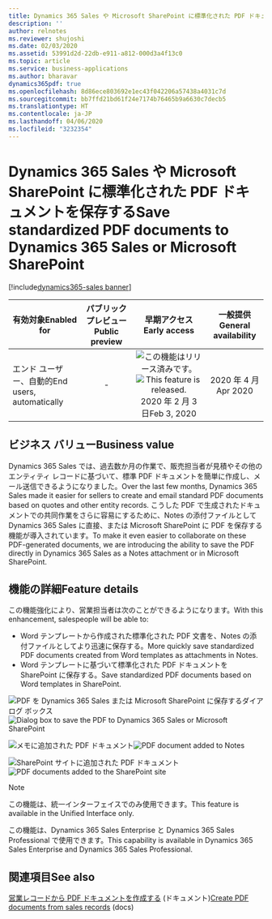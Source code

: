 ```yaml
---
title: Dynamics 365 Sales や Microsoft SharePoint に標準化された PDF ドキュメントを保存する
description: ''
author: relnotes
ms.reviewer: shujoshi
ms.date: 02/03/2020
ms.assetid: 53991d2d-22db-e911-a812-000d3a4f13c0
ms.topic: article
ms.service: business-applications
ms.author: bharavar
dynamics365pdf: true
ms.openlocfilehash: 8d86ece803692e1ec43f042206a57438a4031c7d
ms.sourcegitcommit: bb7ffd21bd61f24e7174b76465b9a6630c7decb5
ms.translationtype: HT
ms.contentlocale: ja-JP
ms.lasthandoff: 04/06/2020
ms.locfileid: "3232354"
---
```

# <a name="save-standardized-pdf-documents-to-dynamics-365-sales-or-microsoft-sharepoint"></a><span data-ttu-id="2142a-102">Dynamics 365 Sales や Microsoft SharePoint に標準化された PDF ドキュメントを保存する</span><span class="sxs-lookup"><span data-stu-id="2142a-102">Save standardized PDF documents to Dynamics 365 Sales or Microsoft SharePoint</span></span>
[!include[dynamics365-sales banner](../includes/dynamics365-sales.md)]

| <span data-ttu-id="2142a-103">有効対象</span><span class="sxs-lookup"><span data-stu-id="2142a-103">Enabled for</span></span>    |  <span data-ttu-id="2142a-104">パブリック プレビュー</span><span class="sxs-lookup"><span data-stu-id="2142a-104">Public preview</span></span> | <span data-ttu-id="2142a-105">早期アクセス</span><span class="sxs-lookup"><span data-stu-id="2142a-105">Early access</span></span> | <span data-ttu-id="2142a-106">一般提供</span><span class="sxs-lookup"><span data-stu-id="2142a-106">General availability</span></span> | 
| ---------- | :----------: |:----------: |:----------: |
|<span data-ttu-id="2142a-107">エンド ユーザー、自動的</span><span class="sxs-lookup"><span data-stu-id="2142a-107">End users, automatically</span></span>|-|<span data-ttu-id="2142a-108">![この機能はリリース済みです。](/dynamics365-release-plan/media/green-checkmark.png "この機能はリリース済みです。")</span><span class="sxs-lookup"><span data-stu-id="2142a-108">![This feature is released.](/dynamics365-release-plan/media/green-checkmark.png "This feature is released.")</span></span> <span data-ttu-id="2142a-109">2020 年 2 月 3 日</span><span class="sxs-lookup"><span data-stu-id="2142a-109">Feb 3, 2020</span></span>| <span data-ttu-id="2142a-110">2020 年 4 月</span><span class="sxs-lookup"><span data-stu-id="2142a-110">Apr 2020</span></span>|


## <a name="business-value"></a><span data-ttu-id="2142a-111">ビジネス バリュー</span><span class="sxs-lookup"><span data-stu-id="2142a-111">Business value</span></span>
<!-- bv start -->
<span data-ttu-id="2142a-112">Dynamics 365 Sales では、過去数か月の作業で、販売担当者が見積やその他のエンティティ レコードに基づいて、標準 PDF ドキュメントを簡単に作成し、メール送信できるようになりました。</span><span class="sxs-lookup"><span data-stu-id="2142a-112">Over the last few months, Dynamics 365 Sales made it easier for sellers to create and email standard PDF documents based on quotes and other entity records.</span></span> <span data-ttu-id="2142a-113">こうした PDF で生成されたドキュメントでの共同作業をさらに容易にするために、Notes の添付ファイルとして Dynamics 365 Sales に直接、または Microsoft SharePoint に PDF を保存する機能が導入されています。</span><span class="sxs-lookup"><span data-stu-id="2142a-113">To make it even easier to collaborate on these PDF-generated documents, we are introducing the ability to save the PDF directly in Dynamics 365 Sales as a Notes attachment or in Microsoft SharePoint.</span></span>
<!-- bv end -->



## <a name="feature-details"></a><span data-ttu-id="2142a-114">機能の詳細</span><span class="sxs-lookup"><span data-stu-id="2142a-114">Feature details</span></span>
<!--feature detail start -->
<span data-ttu-id="2142a-115">この機能強化により、営業担当者は次のことができるようになります。</span><span class="sxs-lookup"><span data-stu-id="2142a-115">With this enhancement, salespeople will be able to:</span></span>

-  <span data-ttu-id="2142a-116">Word テンプレートから作成された標準化された PDF 文書を、Notes の添付ファイルとしてより迅速に保存する。</span><span class="sxs-lookup"><span data-stu-id="2142a-116">More quickly save standardized PDF documents created from Word templates as attachments in Notes.</span></span>
-  <span data-ttu-id="2142a-117">Word テンプレートに基づいて標準化された PDF ドキュメントを SharePoint に保存する。</span><span class="sxs-lookup"><span data-stu-id="2142a-117">Save standardized PDF documents based on Word templates in SharePoint.</span></span>
<!--feature detail end -->

<span data-ttu-id="2142a-118">![PDF を Dynamics 365 Sales または Microsoft SharePoint に保存するダイアログ ボックス](media/save-sharepoint-1.png "PDF を Dynamics 365 Sales または Microsoft SharePoint に保存するダイアログ ボックス")</span><span class="sxs-lookup"><span data-stu-id="2142a-118">![Dialog box to save the PDF to Dynamics 365 Sales or Microsoft SharePoint](media/save-sharepoint-1.png "Dialog box to save the PDF to Dynamics 365 Sales or Microsoft SharePoint")</span></span>
<!-- Picture 1 -->

<span data-ttu-id="2142a-119">![メモに追加された PDF ドキュメント](media/save-sharepoint-2.png "メモに追加された PDF ドキュメント")</span><span class="sxs-lookup"><span data-stu-id="2142a-119">![PDF document added to Notes](media/save-sharepoint-2.png "PDF document added to Notes")</span></span>
<!-- Picture 2 -->

<span data-ttu-id="2142a-120">![SharePoint サイトに追加された PDF ドキュメント](media/save-sharepoint-3.png "SharePoint サイトに追加された PDF ドキュメント")</span><span class="sxs-lookup"><span data-stu-id="2142a-120">![PDF documents added to the SharePoint site](media/save-sharepoint-3.png "PDF documents added to the SharePoint site")</span></span>
<!-- Picture 3 -->

> [!NOTE]
> <span data-ttu-id="2142a-121">この機能は、統一インターフェイスでのみ使用できます。</span><span class="sxs-lookup"><span data-stu-id="2142a-121">This feature is available in the Unified Interface only.</span></span> 
>
> <span data-ttu-id="2142a-122">この機能は、Dynamics 365 Sales Enterprise と Dynamics 365 Sales Professional で使用できます。</span><span class="sxs-lookup"><span data-stu-id="2142a-122">This capability is available in Dynamics 365 Sales Enterprise and Dynamics 365 Sales Professional.</span></span>







## <a name="see-also"></a><span data-ttu-id="2142a-123">関連項目</span><span class="sxs-lookup"><span data-stu-id="2142a-123">See also</span></span>


<!--docs start-->
<span data-ttu-id="2142a-124">[営業レコードから PDF ドキュメントを作成する](https://docs.microsoft.com/dynamics365/sales-enterprise/create-quote-pdf) (ドキュメント)</span><span class="sxs-lookup"><span data-stu-id="2142a-124">[Create PDF documents from sales records](https://docs.microsoft.com/dynamics365/sales-enterprise/create-quote-pdf) (docs)</span></span>
<!--docs end-->


